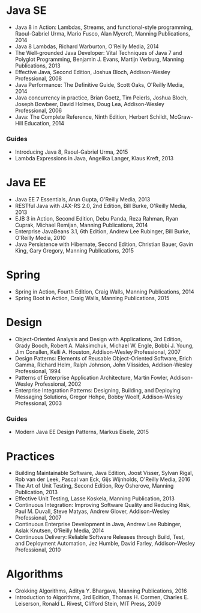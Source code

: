 # Java SE
* Java 8 in Action: Lambdas, Streams, and functional-style programming, Raoul-Gabriel Urma, Mario Fusco, Alan Mycroft, Manning Publications, 2014
* Java 8 Lambdas, Richard Warburton, O'Reilly Media, 2014
* The Well-grounded Java Developer: Vital Techniques of Java 7 and Polyglot Programming, Benjamin J. Evans, Martijn Verburg, Manning Publications, 2013
* Effective Java, Second Edition, Joshua Bloch, Addison-Wesley Professional, 2008
* Java Performance: The Definitive Guide, Scott Oaks, O'Reilly Media, 2014
* Java concurrency in practice, Brian Goetz, Tim Peierls, Joshua Bloch, Joseph Bowbeer, David Holmes, Doug Lea, Addison-Wesley Professional, 2006
* Java: The Complete Reference, Ninth Edition, Herbert Schildt, McGraw-Hill Education, 2014

### Guides
* Introducing Java 8, Raoul-Gabriel Urma, 2015
* Lambda Expressions in Java, Angelika Langer, Klaus Kreft, 2013

# Java EE
* Java EE 7 Essentials, Arun Gupta, O'Reilly Media, 2013
* RESTful Java with JAX-RS 2.0, 2nd Edition, Bill Burke, O'Reilly Media, 2013
* EJB 3 in Action, Second Edition, Debu Panda, Reza Rahman, Ryan Cuprak, Michael Remijan, Manning Publications, 2014
* Enterprise JavaBeans 3.1, 6th Edition, Andrew Lee Rubinger, Bill Burke, O'Reilly Media, 2010
* Java Persistence with Hibernate, Second Edition, Christian Bauer, Gavin King, Gary Gregory, Manning Publications, 2015

# Spring
* Spring in Action, Fourth Edition, Craig Walls, Manning Publications, 2014
* Spring Boot in Action, Craig Walls, Manning Publications, 2015

# Design
* Object-Oriented Analysis and Design with Applications, 3rd Edition, Grady Booch, Robert A. Maksimchuk, Michael W. Engle, Bobbi J. Young, Jim Conallen, Kelli A. Houston, Addison-Wesley Professional, 2007
* Design Patterns: Elements of Reusable Object-Oriented Software, Erich Gamma, Richard Helm, Ralph Johnson, John Vlissides, Addison-Wesley Professional, 1994
* Patterns of Enterprise Application Architecture, Martin Fowler, Addison-Wesley Professional, 2002
* Enterprise Integration Patterns: Designing, Building, and Deploying Messaging Solutions, Gregor Hohpe, Bobby Woolf, Addison-Wesley Professional, 2003

### Guides
* Modern Java EE Design Patterns, Markus Eisele, 2015

# Practices
* Building Maintainable Software, Java Edition, Joost Visser, Sylvan Rigal, Rob van der Leek, Pascal van Eck, Gijs Wijnholds, O'Reilly Media, 2016
* The Art of Unit Testing, Second Edition, Roy Osherove, Manning Publication, 2013
* Effective Unit Testing, Lasse Koskela, Manning Publication, 2013
* Continuous Integration: Improving Software Quality and Reducing Risk, Paul M. Duvall, Steve Matyas, Andrew Glover, Addison-Wesley Professional, 2007
* Continuous Enterprise Development in Java, Andrew Lee Rubinger, Aslak Knutsen, O'Reilly Media, 2014
* Continuous Delivery: Reliable Software Releases through Build, Test, and Deployment Automation, Jez Humble, David Farley, Addison-Wesley Professional, 2010

# Algorithms
* Grokking Algorithms, Aditya Y. Bhargava, Manning Publications, 2016
* Introduction to Algorithms, 3rd Edition, Thomas H. Cormen, Charles E. Leiserson, Ronald L. Rivest, Clifford Stein, MIT Press, 2009
